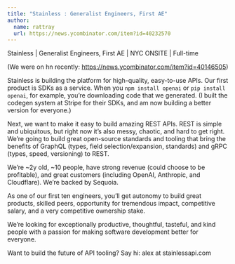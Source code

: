 ```yaml
---
title: "Stainless : Generalist Engineers, First AE"
author:
  name: rattray
  url: https://news.ycombinator.com/item?id=40232570
---
```

Stainless | Generalist Engineers, First AE | NYC ONSITE | Full-time

(We were on hn recently: <a href="https:&#x2F;&#x2F;news.ycombinator.com&#x2F;item?id=40146505">https:&#x2F;&#x2F;news.ycombinator.com&#x2F;item?id=40146505</a>)

Stainless is building the platform for high-quality, easy-to-use APIs. Our first product is SDKs as a service. When you `npm install openai` or `pip install openai`, for example, you’re downloading code that we generated. (I built the codegen system at Stripe for their SDKs, and am now building a better version for everyone.)

Next, we want to make it easy to build amazing REST APIs. REST is simple and ubiquitous, but right now it’s also messy, chaotic, and hard to get right. We’re going to build great open-source standards and tooling that bring the benefits of GraphQL (types, field selection&#x2F;expansion, standards) and gRPC (types, speed, versioning) to REST.

We’re ~2y old, ~10 people, have strong revenue (could choose to be profitable), and great customers (including OpenAI, Anthropic, and Cloudflare). We’re backed by Sequoia.

As one of our first ten engineers, you’ll get autonomy to build great products, skilled peers, opportunity for tremendous impact, competitive salary, and a very competitive ownership stake.

We’re looking for exceptionally productive, thoughtful, tasteful, and kind people with a passion for making software development better for everyone.

Want to build the future of API tooling? Say hi: alex at stainlessapi.com
